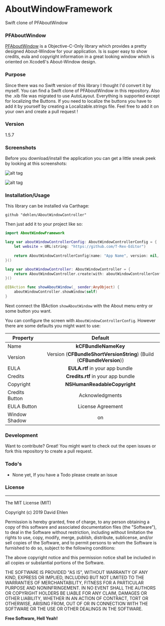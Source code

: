 # AboutWindowFramework
Swift clone of PFAboutWindow

### PFAboutWindow
[PFAboutWindow](https://github.com/perfaram/PFAboutWindow) is a Objective-C-Only library which provides a pretty designed About-Window for your application. Is is super easy to show credits, eula and copyright information in a great looking window which is oriented on Xcode6's About-Window design.

### Purpose
Since there was no Swift version of this library I thought I'd convert it by myself. You can find a Swift clone of PFAboutWindow in this repository. Also the .xib file was migrated to use AutoLayout. Everything is supported except for localizing the Buttons. If you need to localize the buttons you have to add it by yourself by creating a Localizable.strings file. Feel free to add it on your own and create a pull request !

### Version
1.5.7

### Screenshots
Before you download/install the application you can get a little sneak peek by looking at this screenshots:

![alt tag](https://raw.github.com/dehlen/AboutWindowController/master/screenshot1.png)

![alt tag](https://raw.github.com/dehlen/AboutWindowController/master/screenshot2.png)

### Installation/Usage

This library can be installed via Carthage:

```
github "dehlen/AboutWindowController"
```

Then just add it to your project like so:

```swift
import AboutWindowFramework

lazy var aboutWindowControllerConfig: AboutWindowControllerConfig = {
    let website = URL(string: "https://github.com/T-Rex-Editor")
   
    return AboutWindowControllerConfig(name: "App Name", version: nil, copyright: nil, credits: nil, creditsButtonTitle: "Credits", eula: nil, eulaButtonTitle: "EULA", url: website, hasShadow: true)
}()

lazy var aboutWindowController: AboutWindowController = {
    return AboutWindowController.create(with: aboutWindowControllerConfig)
}()

@IBAction func showAboutWindow(_ sender:AnyObject) {
    aboutWindowController.showWindow(self)
}

```

Next connect the IBAction `showAboutWindow` with the About menu entry or some button you want.

You can configure the screen with `AboutWindowControllerConfig`. However there are some defaults you might want to use:

| Property      | Default           
| ------------- |:-------------:|
| Name      	   | **kCFBundleNameKey** |
| Version       | Version \(**CFBundleShortVersionString**) (Build \(**CFBundleVersion**))      |
| EULA 	      | **EULA.rtf** in your app bundle      |
| Credits 	   | **Credits.rtf** in your app bundle     |
| Copyright 	   | **NSHumanReadableCopyright**     |
| Credits Button 	   | Acknowledgments     |
| EULA Button 	   | License Agreement    |
| Window Shadow 	   | on     |

### Development

Want to contribute? Great!
You might want to check out the open issues or fork this repository to create a pull request.

### Todo's
- None yet, If you have a Todo please create an issue

### License
----

The MIT License (MIT)

Copyright (c) 2019 David Ehlen

Permission is hereby granted, free of charge, to any person obtaining a copy
of this software and associated documentation files (the "Software"), to deal
in the Software without restriction, including without limitation the rights
to use, copy, modify, merge, publish, distribute, sublicense, and/or sell
copies of the Software, and to permit persons to whom the Software is
furnished to do so, subject to the following conditions:

The above copyright notice and this permission notice shall be included in
all copies or substantial portions of the Software.

THE SOFTWARE IS PROVIDED "AS IS", WITHOUT WARRANTY OF ANY KIND, EXPRESS OR
IMPLIED, INCLUDING BUT NOT LIMITED TO THE WARRANTIES OF MERCHANTABILITY,
FITNESS FOR A PARTICULAR PURPOSE AND NONINFRINGEMENT. IN NO EVENT SHALL THE
AUTHORS OR COPYRIGHT HOLDERS BE LIABLE FOR ANY CLAIM, DAMAGES OR OTHER
LIABILITY, WHETHER IN AN ACTION OF CONTRACT, TORT OR OTHERWISE, ARISING FROM,
OUT OF OR IN CONNECTION WITH THE SOFTWARE OR THE USE OR OTHER DEALINGS IN
THE SOFTWARE.

**Free Software, Hell Yeah!**

